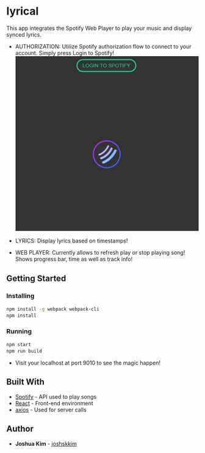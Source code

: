 # lyrical
This app integrates the Spotify Web Player to play your music and display synced lyrics.

* AUTHORIZATION:
Utilize Spotify authorization flow to connect to your account.
Simply press Login to Spotify!
![Login Screen](loginmvp.gif)

* LYRICS:
Display lyrics based on timestamps!

* WEB PLAYER:
Currently allows to refresh play or stop playing song! Shows progress bar, time as well as track info!

## Getting Started

### Installing
```sh
npm install -g webpack webpack-cli
npm install
```

### Running
```sh
npm start
npm run build
```
* Visit your localhost at port 9010 to see the magic happen!

## Built With

* [Spotify](https://developer.spotify.com/) - API used to play songs
* [React](https://reactjs.org/) - Front-end environment
* [axios](https://www.npmjs.com/package/axios) - Used for server calls


## Author
* **Joshua Kim** - [joshskkim](https://github.com/joshskkim)
